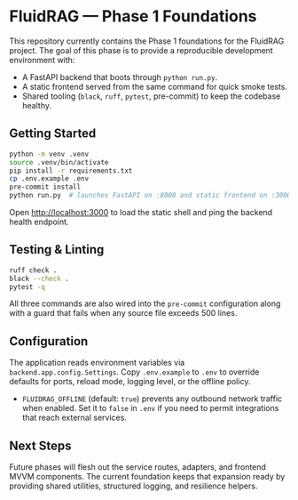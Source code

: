 # FluidRAG — Phase 1 Foundations

This repository currently contains the Phase 1 foundations for the FluidRAG project. The goal of this phase is to provide a reproducible development environment with:

- A FastAPI backend that boots through `python run.py`.
- A static frontend served from the same command for quick smoke tests.
- Shared tooling (`black`, `ruff`, `pytest`, pre-commit) to keep the codebase healthy.

## Getting Started

```bash
python -m venv .venv
source .venv/bin/activate
pip install -r requirements.txt
cp .env.example .env
pre-commit install
python run.py  # launches FastAPI on :8000 and static frontend on :3000
```

Open [http://localhost:3000](http://localhost:3000) to load the static shell and ping the backend health endpoint.

## Testing & Linting

```bash
ruff check .
black --check .
pytest -q
```

All three commands are also wired into the `pre-commit` configuration along with a guard that fails when any source file exceeds 500 lines.

## Configuration

The application reads environment variables via `backend.app.config.Settings`. Copy `.env.example` to `.env` to override defaults for ports, reload mode, logging level, or the offline policy.

- `FLUIDRAG_OFFLINE` (default: `true`) prevents any outbound network traffic when enabled. Set it to `false` in `.env` if you need to permit integrations that reach external services.

## Next Steps

Future phases will flesh out the service routes, adapters, and frontend MVVM components. The current foundation keeps that expansion ready by providing shared utilities, structured logging, and resilience helpers.
